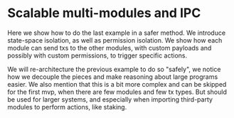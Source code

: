 # Scalable multi-modules and IPC

Here we show how to do the last example in a safer method. We introduce
state-space isolation, as well as permission isolation. We show how each
module can send txs to the other modules, with custom payloads and possibly
with custom permissions, to trigger specific actions.

We will re-architecture the previous example to do so "safely", we notice
how we decouple the pieces and make reasoning about large programs easier.
We also mention that this is a bit more complex and can be skipped for
the first mvp, when there are few modules and few tx types. But should be
used for larger systems, and especially when importing third-party modules
to perform actions, like staking.
